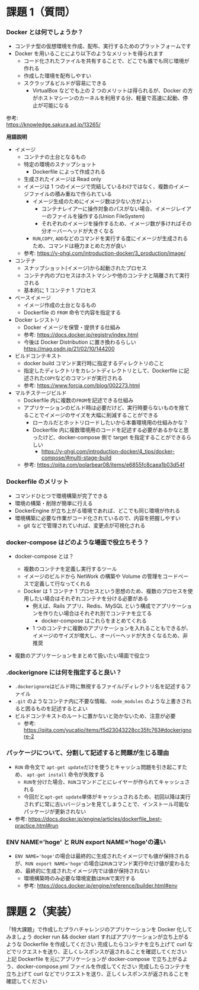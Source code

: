 # 課題 1（質問）

### Docker とは何でしょうか？

- コンテナ型の仮想環境を作成、配布、実行するためのプラットフォームです
- Docker を用いることにより以下のようなメリットを得られます
  - コード化されたファイルを共有することで、どこでも誰でも同じ環境が作れる
  - 作成した環境を配布しやすい
  - スクラップ＆ビルドが容易にできる
    - VirtualBox などでも上の 2 つのメリットは得られるが、Docker の方がホストマシーンのカーネルを利用する分、軽量で高速に起動、停止が可能になる

参考:  
https://knowledge.sakura.ad.jp/13265/

**用語説明**

- イメージ
  - コンテナの土台となるもの
  - 特定の環境のスナップショット
    - Dockerfile によって作成される
  - 生成されたイメージは Read only
  - イメージは 1 つのイメージで完結しているわけではなく、複数のイメージファイルの積み重ねで作られている
    - イメージ生成のためにイメージ数は少ない方がよい
      - コンテナレイアーに操作対象のパスがない場合、イメージレイアーのファイルを操作する(Union FileSystem)
      - それぞれのイメージを操作するため、イメージ数が多ければその分オーバーヘッドが大きくなる
    - `RUN`,`COPY`, `ADD`などのコマンドを実行する度にイメージが生成されるため、コマンドは極力まとめた方が良い
  - 参考: https://y-ohgi.com/introduction-docker/3_production/image/
- コンテナ
  - スナップショット(イメージ)から起動されたプロセス
  - コンテナ内のプロセスはホストマシンや他のコンテナと隔離されて実行される
  - 基本的に 1 コンテナ 1 プロセス
- ベースイメージ
  - イメージ作成の土台となるもの
  - Dockerfile の `FROM` 命令で内容を指定する
- Docker レジストリ
  - Docker イメージを保管・提供する仕組み
  - 参考: https://docs.docker.jp/registry/index.html
  - 今後は Docker Distribution に置き換わるらしい https://mag.osdn.jp/21/02/10/144200
- ビルドコンテキスト
  - docker build コマンド実行時に指定するディレクトリのこと
  - 指定したディレクトリをカレントディレクトリとして、Dockerfile に記述された`COPY`などのコマンドが実行される
  - 参考: https://www.forcia.com/blog/002273.html
- マルチステージビルド
  - Dockerfile 内に複数の`FROM`を記述できる仕組み
  - アプリケーションのビルド時は必要だけど、実行時要らないものを捨てることでイメージのサイズを大幅に削減することができる
    - ローカルだとホットリロードしたいから本番環境用の仕組みかな？
    - Dockerfile 内に複数環境用のコードを記述する必要があるかなと思ったけど、docker-compose 側で target を指定することができるらしい
      - https://y-ohgi.com/introduction-docker/4_tips/docker-compose/#multi-stage-build
  - 参考: https://qiita.com/polarbear08/items/e6855fc8caea1b03d54f

### Dockerfile のメリット

- コマンドひとつで環境構築が完了できる
- 環境の構築・削除が簡単に行える
- DockerEngine が立ち上がる環境であれば、どこでも同じ環境が作れる
- 環境構築に必要な作業がコード化されているので、内容を把握しやすい
  - git などで管理されていれば、変更点が可視化される

### docker-compose はどのような場面で役立ちそう？

- docker-compose とは？

  - 複数のコンテナを定義し実行するツール
  - イメージのビルドから NetWork の構築や Volume の管理をコードベースで定義して行なってくれる
  - Docker は 1 コンテナ 1 プロセスという思想のため、複数のプロセスを使用したい場合はそれぞれコンテナを分ける必要がある
    - 例えば、Rails アプリ、Redis、MySQL という構成でアプリケーションを作りたい場合はそれぞれ別でコンテナを立てる
      - docker-compose はこれらをまとめてくれる
    - 1 つのコンテナに複数のアプリケーションを入れることもできるが、イメージのサイズが増大し、オーバーヘッドが大きくなるため、非推奨

- 複数のアプリケーションをまとめて扱いたい場面で役立つ

### .dockerignore には何を指定すると良い？

- `.dockerignore`はビルド時に無視するファイル/ディレクトリ名を記述するファイル
- `.git` のようなコンテナ内に不要な情報、 `node_modules` のような上書きされると困るものを記述するとよい
- ビルドコンテキストのルートに置かないと効かないため、注意が必要
  - 参考: https://qiita.com/yucatio/items/f5d23043228cc35fc763#dockerignore-2

### パッケージについて、分割して記述すると問題が生じる理由

- `RUN` 命令文で `apt-get update`だけを使うとキャッシュ問題を引き起こすため、 `apt-get install` 命令が失敗する
  - `RUN`を分けた場合、`RUN`コマンドごとにレイヤーが作られてキャッシュされる
  - 今回だと`apt-get update`単体がキャッシュされるため、初回以降は実行されずに常に古いバージョンを見てしまうことで、インストール可能なパッケージが更新されない
- 参考: https://docs.docker.jp/engine/articles/dockerfile_best-practice.html#run

### ENV NAME='hoge' と RUN export NAME='hoge'の違い

- `ENV NAME='hoge'`の場合は最終的に生成されたイメージでも値が保持されるが、`RUN export NAME='hoge'`の場合は`RUN`コマンド実行中だけ値が変わるため、最終的に生成されたイメージ内では値が保持されない
  - 環境構築時のみ必要な環境変数は`RUN`で実行する
  - 参考: https://docs.docker.jp/engine/reference/builder.html#env

# 課題 2（実装）

「特大課題」で作成したプラハチャレンジのアプリケーションを Docker 化してみましょう
docker run && docker start すればアプリケーションが立ち上がるような Dockerfile を作成してください
完成したらコンテナを立ち上げて curl などでリクエストを送り、正しくレスポンスが返されることを確認してください
上記 Dockerfile を元にアプリケーションが docker-compose で立ち上がるよう、docker-compose.yml ファイルを作成してください
完成したらコンテナを立ち上げて curl などでリクエストを送り、正しくレスポンスが返されることを確認してください
